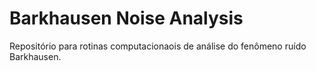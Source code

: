 # Barkhausen Noise Analysis
Repositório para rotinas computacionaois de análise do fenômeno ruído Barkhausen.
